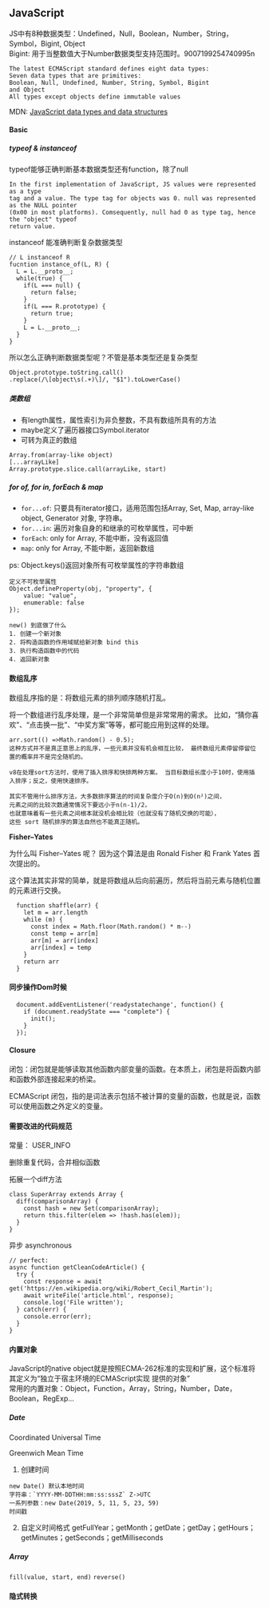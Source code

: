 ## JavaScript

JS中有8种数据类型：Undefined，Null，Boolean，Number，String，Symbol，Bigint, Object <br>
Bigint: 用于当整数值大于Number数据类型支持范围时。9007199254740995n
```
The latest ECMAScript standard defines eight data types:
Seven data types that are primitives:
Boolean, Null, Undefined, Number, String, Symbol, Bigint
and Object
All types except objects define immutable values
```

MDN: [JavaScript data types and data structures](https://developer.mozilla.org/en-US/docs/Web/JavaScript/Data_structures)

#### Basic

##### typeof & instanceof

typeof能够正确判断基本数据类型还有function，除了null <br>
```
In the first implementation of JavaScript, JS values were represented as a type
tag and a value. The type tag for objects was 0. null was represented as the NULL pointer
(0x00 in most platforms). Comsequently, null had 0 as type tag, hence the "object" typeof
return value.
```
instanceof 能准确判断复杂数据类型
```
// L instanceof R
fucntion instance_of(L, R) {
  L = L.__proto__;
  while(true) {
    if(L === null) {
      return false;
    }
    if(L === R.prototype) {
      return true;
    }
    L = L.__proto__;
  }
}

```

所以怎么正确判断数据类型呢？不管是基本类型还是复杂类型

```
Object.prototype.toString.call()
.replace(/\[object\s(.+)\]/, "$1").toLowerCase()
```

##### 类数组

* 有length属性，属性索引为非负整数，不具有数组所具有的方法
* maybe定义了遍历器接口Symbol.iterator
* 可转为真正的数组
```
Array.from(array-like object)
[...arrayLike]
Array.prototype.slice.call(arrayLike, start)
```

##### for of, for in, forEach & map
* `for...of`: 只要具有iterator接口，适用范围包括Array, Set, Map, array-like object, Generator 对象, 字符串。
* `for...in`: 遍历对象自身的和继承的可枚举属性，可中断
* `forEach`: only for Array, 不能中断，没有返回值
* `map`: only for Array, 不能中断，返回新数组

ps: Object.keys()返回对象所有可枚举属性的字符串数组
```
定义不可枚举属性
Object.defineProperty(obj, "property", {
    value: "value",
    enumerable: false
});

new() 到底做了什么
1. 创建一个新对象
2. 将构造函数的作用域赋给新对象 bind this
3. 执行构造函数中的代码
4. 返回新对象
```

#### 数组乱序

数组乱序指的是：将数组元素的排列顺序随机打乱。

将一个数组进行乱序处理，是一个非常简单但是非常常用的需求。 比如，“猜你喜欢”、“点击换一批”、“中奖方案”等等，都可能应用到这样的处理。

```
arr.sort(() =>Math.random() - 0.5);
这种方式并不是真正意思上的乱序，一些元素并没有机会相互比较， 最终数组元素停留停留位置的概率并不是完全随机的。

v8在处理sort方法时，使用了插入排序和快排两种方案。 当目标数组长度小于10时，使用插入排序；反之，使用快速排序。

其实不管用什么排序方法，大多数排序算法的时间复杂度介于O(n)到O(n²)之间，
元素之间的比较次数通常情况下要远小于n(n-1)/2，
也就意味着有一些元素之间根本就没机会相比较（也就没有了随机交换的可能），
这些 sort 随机排序的算法自然也不能真正随机。

```

**Fisher–Yates**

为什么叫 Fisher–Yates 呢？ 因为这个算法是由 Ronald Fisher 和 Frank Yates 首次提出的。

这个算法其实非常的简单，就是将数组从后向前遍历，然后将当前元素与随机位置的元素进行交换。

```
  function shaffle(arr) {
    let m = arr.length
    while (m) {
      const index = Math.floor(Math.random() * m--)
      const temp = arr[m]
      arr[m] = arr[index]
      arr[index] = temp
    }
    return arr
  }
```

#### 同步操作Dom时候

```
  document.addEventListener('readystatechange', function() {
    if (document.readyState === "complete") {
      init();
    }
  });
```

#### Closure

闭包：闭包就是能够读取其他函数内部变量的函数。在本质上，闭包是将函数内部和函数外部连接起来的桥梁。

ECMAScript 闭包，指的是词法表示包括不被计算的变量的函数，也就是说，函数可以使用函数之外定义的变量。

#### 需要改进的代码规范

常量： USER_INFO

删除重复代码，合并相似函数

拓展一个diff方法
```
class SuperArray extends Array {
  diff(comparisonArray) {
    const hash = new Set(comparisonArray);
    return this.filter(elem => !hash.has(elem));        
  }
}
```

异步 asynchronous
```
// perfect:
async function getCleanCodeArticle() {
  try {
    const response = await get('https://en.wikipedia.org/wiki/Robert_Cecil_Martin');
    await writeFile('article.html', response);
    console.log('File written');
  } catch(err) {
    console.error(err);
  }
}
```

#### 内置对象

JavaScript的native object就是按照ECMA-262标准的实现和扩展，这个标准将其定义为“独立于宿主环境的ECMAScript实现 提供的对象”<br>
常用的内置对象：Object，Function，Array，String，Number，Date，Boolean，RegExp...

##### Date

Coordinated Universal Time

Greenwich Mean Time

1. 创建时间
```
new Date() 默认本地时间
字符串：`YYYY-MM-DDTHH:mm:ss:sssZ` Z->UTC
一系列参数：new Date(2019, 5, 11, 5, 23, 59)
时间戳
```

2. 自定义时间格式
getFullYear；getMonth；getDate；getDay；getHours；getMinutes；getSeconds；getMilliseconds

##### Array

`fill(value, start, end)` `reverse()`

#### 隐式转换


